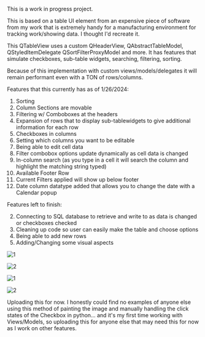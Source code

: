 This is a work in progress project.  

This is based on a table UI element from an expensive piece of software from my work that is extremely
handy for a manufacturing environment for tracking work/showing data.  I thought I'd recreate it.

This QTableView uses a custom QHeaderView, QAbstractTableModel, QStyledItemDelegate QSortFilterProxyModel and more.  It has features that 
simulate checkboxes, sub-table widgets, searching, filtering, sorting.

Because of this implementation with custom views/models/delegates it will remain performant even with a TON of rows/columns.

Features that this currently has as of 1/26/2024:

1) Sorting
2) Column Sections are movable
3) Filtering w/ Comboboxes at the headers
4) Expansion of rows that to display sub-tablewidgets to give additional information for each row
5) Checkboxes in columns
6) Setting which columns you want to be editable
7) Being able to edit cell data
8) Filter combobox options update dynamically as cell data is changed
9) In-column search   (as you type in a cell it will search the column and highlight the matching string typed)
10) Available Footer Row
11) Current Filters applied will show up below footer
12) Date column datatype added that allows you to change the date with a Calendar popup

Features left to finish:

2) Connecting to SQL database to retrieve and write to as data is changed or checkboxes checked
3) Cleaning up code so user can easily make the table and choose options
4) Being able to add new rows
5) Adding/Changing some visual aspects


![1](https://github.com/jxfuller1/QTableView-with-Checkboxes-subtables-filtering-and-more/assets/123666150/bcf1022e-7328-452f-9bd5-bb75ba64a500)

![2](https://github.com/jxfuller1/QTableView-with-Checkboxes-subtables-filtering-and-more/assets/123666150/e3418c54-464c-4091-98fb-47a3db3651b2)


![1](https://github.com/jxfuller1/QTableView-with-Checkboxes-subtables-filtering-and-more/assets/123666150/b34bb368-fdc4-4391-b834-cd6e90b46f69)

![2](https://github.com/jxfuller1/QTableView-with-Checkboxes-subtables-filtering-and-more/assets/123666150/3b0c6d3b-7e34-40d5-a5fe-e85b9f4090ed)


Uploading this for now.  I honestly could find no examples of anyone else using this method of painting the image and manually handling the click states of the Checkbox in python... 
and it's my first time working with Views/Models, so uploading this for anyone else that may need this for now as I work on other features.
